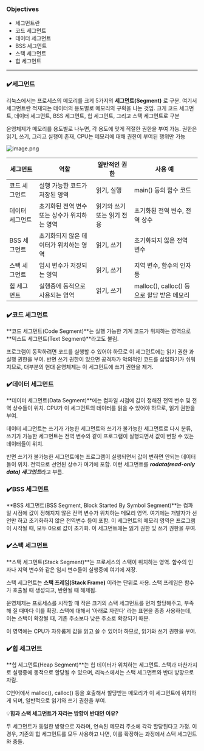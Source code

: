 ### Objectives

- 세그먼트란
- 코드 세그먼트
- 데이터 세그먼트
- BSS 세그먼트
- 스택 세그먼트
- 힙 세그먼트

---

### ✔️**세그먼트**

리눅스에서는 프로세스의 메모리를 크게 5가지의 **세그먼트(Segment)** 로 구분. 여기서 세그먼트란 적재되는 데이터의 용도별로 메모리의 구획을 나눈 것임. 크게 코드 세그먼트, 데이터 세그먼트, BSS 세그먼트, 힙 세그먼트, 그리고 스택 세그먼트로 구분

운영체제가 메모리를 용도별로 나누면, 각 용도에 맞게 적절한 권한을 부여 가능. 권한은 읽기, 쓰기, 그리고 실행이 존재, CPU는 메모리에 대해 권한이 부여된 행위만 가능

![image.png](https://prod-files-secure.s3.us-west-2.amazonaws.com/3e6507f6-9180-4db1-b0aa-a71b098133d7/07a439c5-16ba-4287-8663-1d750e6436ab/image.png)

| **세그먼트** | **역할** | **일반적인 권한** | **사용 예** |
| --- | --- | --- | --- |
| 코드 세그먼트 | 실행 가능한 코드가 저장된 영역 | 읽기, 실행 | main() 등의 함수 코드 |
| 데이터 세그먼트 | 초기화된 전역 변수 또는 상수가 위치하는 영역 | 읽기와 쓰기 또는 읽기 전용 | 초기화된 전역 변수, 전역 상수 |
| BSS 세그먼트 | 초기화되지 않은 데이터가 위치하는 영역 | 읽기, 쓰기 | 초기화되지 않은 전역 변수 |
| 스택 세그먼트 | 임시 변수가 저장되는 영역 | 읽기, 쓰기 | 지역 변수, 함수의 인자 등 |
| 힙 세그먼트 | 실행중에 동적으로 사용되는 영역 | 읽기, 쓰기 | malloc(), calloc() 등으로 할당 받은 메모리 |

### ✔️코드 세그먼트

**코드 세그먼트(Code Segment)**는 실행 가능한 기계 코드가 위치하는 영역으로 **텍스트 세그먼트(Text Segment)**라고도 불림.

프로그램이 동작하려면 코드를 실행할 수 있어야 하므로 이 세그먼트에는 읽기 권한 과 실행 권한을 부여. 반면 쓰기 권한이 있으면 공격자가 악의적인 코드를 삽입하기가 쉬워지므로, 대부분의 현대 운영체제는 이 세그먼트에 쓰기 권한을 제거.

### ✔️데이터 세그먼트

**데이터 세그먼트(Data Segment)**에는 컴파일 시점에 값이 정해진 전역 변수 및 전역 상수들이 위치. CPU가 이 세그먼트의 데이터를 읽을 수 있어야 하므로, 읽기 권한을 부여.

데이터 세그먼트는 쓰기가 가능한 세그먼트와 쓰기가 불가능한 세그먼트로 다시 분류, 쓰기가 가능한 세그먼트는 전역 변수와 같이 프로그램이 실행되면서 값이 변할 수 있는 데이터들이 위치.

반면 쓰기가 불가능한 세그먼트에는 프로그램이 실행되면서 값이 변하면 안되는 데이터들이 위치. 전역으로 선언된 상수가 여기에 포함. 이런 세그먼트를 ***rodata(read-only data) 세그먼트***라고 부름.

### ✔️BSS 세그먼트

**BSS 세그먼트(BSS Segment, Block Started By Symbol Segment)**는 컴파일 시점에 값이 정해지지 않은 전역 변수가 위치하는 메모리 영역. 여기에는 개발자가 선언만 하고 초기화하지 않은 전역변수 등이 포함. 이 세그먼트의 메모리 영역은 프로그램이 시작될 때, 모두 0으로 값이 초기화. 이 세그먼트에는 읽기 권한 및 쓰기 권한을 부여.

### ✔️스택 세그먼트

**스택 세그먼트(Stack Segment)**는 프로세스의 스택이 위치하는 영역. 함수의 인자나 지역 변수와 같은 임시 변수들이 실행중에 여기에 저장.

스택 세그먼트는 **스택 프레임(Stack Frame)** 이라는 단위로 사용. 스택 프레임은 함수가 호출될 때 생성되고, 반환될 때 해제됨. 

운영체제는 프로세스를 시작할 때 작은 크기의 스택 세그먼트를 먼저 할당해주고, 부족해 질 때마다 이를 확장. 스택에 대해서 ‘아래로 자란다' 라는 표현을 종종 사용하는데, 이는 스택이 확장될 때, 기존 주소보다 낮은 주소로 확장되기 때문.

이 영역에는 CPU가 자유롭게 값을 읽고 쓸 수 있어야 하므로, 읽기와 쓰기 권한을 부여.

### ✔️힙 세그먼트

**힙 세그먼트(Heap Segment)**는 힙 데이터가 위치하는 세그먼트. 스택과 마찬가지로 실행중에 동적으로 할당될 수 있으며, 리눅스에서는 스택 세그먼트와 반대 방향으로 자람.

C언어에서 malloc(), calloc() 등을 호출해서 할당받는 메모리가 이 세그먼트에 위치하게 되며, 일반적으로 읽기와 쓰기 권한을 부여.

💡**힙과 스택 세그먼트가 자라는 방향이 반대인 이유?**

두 세그먼트가 동일한 방향으로 자라며, 연속된 메모리 주소에 각각 할당된다고 가정. 이 경우, 기존의 힙 세그먼트를 모두 사용하고 나면, 이를 확장하는 과정에서 스택 세그먼트와 충돌.
